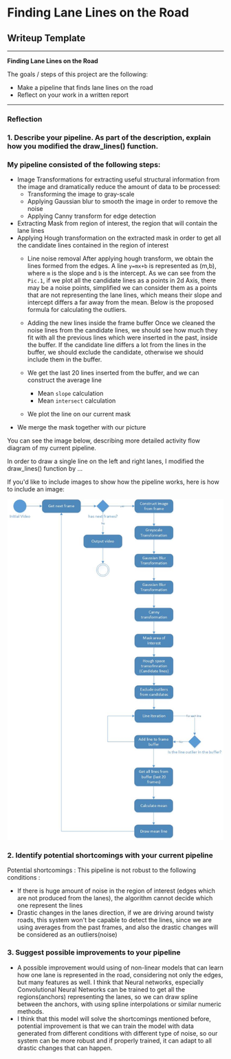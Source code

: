 # **Finding Lane Lines on the Road** 

## Writeup Template


---

**Finding Lane Lines on the Road**

The goals / steps of this project are the following:
* Make a pipeline that finds lane lines on the road
* Reflect on your work in a written report


[//]: # (Image References)

[image1]: ./examples/grayscale.jpg "Grayscale"
[image2]: ./examples/flow.jpg "Flow"

---


### Reflection

### 1. Describe your pipeline. As part of the description, explain how you modified the draw_lines() function.

### My pipeline consisted of the following steps:
- Image Transformations for extracting useful structural information from the image and dramatically reduce the amount of data to be processed: 
	* Transforming the image to gray-scale
	* Applying Gaussian blur to smooth the image in order to remove the noise
    * Applying Canny transform for edge detection
- Extracting Mask from region of interest, the region that will contain the lane lines
- Applying Hough transformation on the extracted mask in order to get all the candidate lines contained in the region of interest
    * Line noise removal 
	    After applying hough transform, we obtain the lines formed from the edges.
	    A line `y=mx+b` is represented as (m,b), where `m` is the slope and `b` is the intercept.
            As we can see from the `Pic.1`, if we plot all the candidate lines as a points in 2d Axis,
	    there may be a noise points, simplified we can consider them as a points that are not representing the lane lines, 
	    which means their slope and intercept differs a far away from the mean.
            Below is the proposed formula for calculating the outliers.
    * Adding the new lines inside the frame buffer
        Once we cleaned the noise lines from the candidate lines, we should see how much they fit
	    with all the previous lines which were inserted in the past, inside the buffer.
        If the candidate line differs a lot from the lines in the buffer, we should
        exclude the candidate, otherwise we should include them in the buffer.
    * We get the last 20 lines inserted from the buffer, and we can construct the average line
        + Mean `slope` calculation
	    + Mean `intersect` calculation
     
    * We plot the line on our current mask
- We merge the mask together with our picture

You can see the image below, describing more detailed activity flow diagram of my current pipeline.


In order to draw a single line on the left and right lanes, I modified the draw_lines() function by ...

If you'd like to include images to show how the pipeline works, here is how to include an image: 

![Flow describing our the pipeline][image2]


### 2. Identify potential shortcomings with your current pipeline

Potential shortcomings :
This pipeline is not robust to the following conditions :

* If there is huge amount of noise in the region of interest (edges which are not produced from the lanes), the algorithm cannot decide which one represent the lines
* Drastic changes in the lanes direction, if we are driving around twisty roads, this system won't be capable to detect the lines, since we are using averages from the past frames,
  and also the drastic changes will be considered as an outliers(noise)

### 3. Suggest possible improvements to your pipeline

* A possible improvement would using of non-linear models that can learn how one lane is represented in the road, considering not only the edges, but many features as well.
I think that Neural networks, especially Convolutional Neural Networks can be trained to get all the regions(anchors) representing the lanes, so we can 
draw spline between the anchors, with using spline interpolations or similar numeric methods.
* I think that this model will solve the shortcomings mentioned before, potential improvement is that we can train the model with data generated from different conditions with different type of noise,
so our system can be more robust and if properly trained, it can adapt to all drastic changes that can happen.
